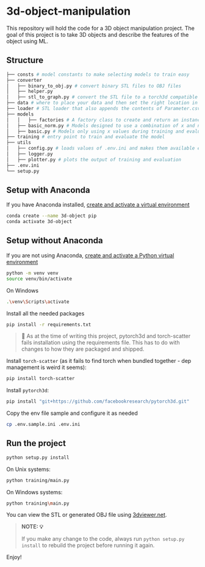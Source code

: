 # 3d-object-manipulation
This repository will hold the code for a 3D object manipulation project. The goal of this project is to take 3D objects and describe the features of the object using ML.

## Structure
```bash
├── consts # model constants to make selecting models to train easy
├── converter
│   ├── binary_to_obj.py # convert binary STL files to OBJ files
│   ├── helper.py
│   ├── stl_to_graph.py # convert the STL file to a torch3d compatible graph object
├── data # where to place your data and then set the right location in .env.ini
├── loader # STL loader that also appends the contents of Parameter.csv to the graph as the expected output
├── models
│   │   ├── factories # A factory class to create and return an instance of a model based on config params
│   ├── basic_norm.py # Models designed to use a combination of x and norm values during training and evaluation
│   ├── basic.py # Models only using x values during training and evaluation
├── training # entry point to train and evaluate the model
├── utils
│   ├── config.py # loads values of .env.ini and makes them available everywhere
│   ├── logger.py
│   ├── plotter.py # plots the output of training and evaluation
├── .env.ini
└── setup.py
```

## Setup with Anaconda
If you have Anaconda installed, [create and activate a virtual environment](https://conda.io/projects/conda/en/latest/user-guide/tasks/manage-environments.html)
```bash
conda create --name 3d-object pip
conda activate 3d-object
```

## Setup without Anaconda
If you are not using Anaconda, [create and activate a Python virtual environment](https://docs.python.org/3/tutorial/venv.html)
```bash
python -m venv venv
source venv/bin/activate
```

On Windows
```bash
.\venv\Scripts\activate
```

Install all the needed packages
```bash
pip install -r requirements.txt
```
> 🛑 As at the time of writing this project, pytorch3d and torch-scatter fails installation using the requirements file. This has to do with changes to how they are packaged and shipped.

Install `torch-scatter` (as it fails to find torch when bundled together - dep management is weird it seems):
```bash
pip install torch-scatter
```

Install `pytorch3d`:
```bash
pip install "git+https://github.com/facebookresearch/pytorch3d.git"
```

Copy the env file sample and configure it as needed
```bash
cp .env.sample.ini .env.ini
```

## Run the project
```bash
python setup.py install
```

On Unix systems:
```bash
python training/main.py
```

On Windows systems:
```bash
python training\main.py
```

You can view the STL or generated OBJ file using [3dviewer.net](https://3dviewer.net).

> **NOTE: 💡**
>
> If you make any change to the code, always run `python setup.py install` to rebuild the project before running it again.

Enjoy!